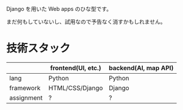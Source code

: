 Django を用いた Web apps のひな型です。

まだ何もしていないし、試用なので予告なく消すかもしれません。

# 技術スタック

|            | frontend(UI, etc.) | backend(AI, map API) |
| ---------- | ------------------ | -------------------- |
| lang       | Python             | Python               |
| framework  | HTML/CSS/Django    | Django               |
| assignment | ?                  | ?                    |
